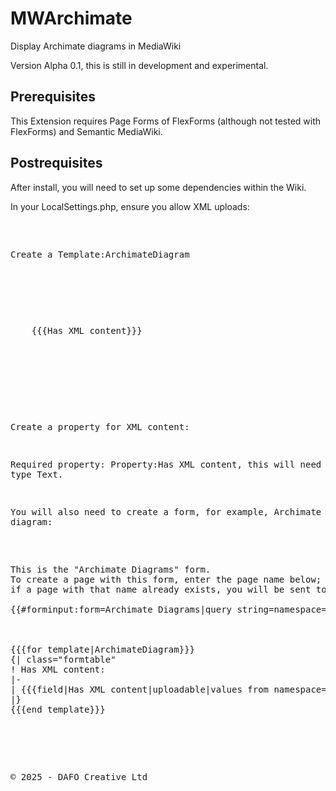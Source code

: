# MWArchimate
Display Archimate diagrams in MediaWiki

Version Alpha 0.1, this is still in development and experimental.

## Prerequisites

This Extension requires Page Forms of FlexForms (although not tested with FlexForms) and Semantic MediaWiki.

## Postrequisites

After install, you will need to set up some dependencies within the Wiki.

In your LocalSettings.php, ensure you allow XML uploads:
<pre>
<?php
// filepath: LocalSettings.php
$wgFileExtensions[] = 'xml';
</pre>

Create a Template:ArchimateDiagram
<pre>
<!-- Template:ArchimateDiagram -->
<div class="archimate-diagram">
  <pre class="mw-code mw-xml">
    {{{Has XML content}}}
  </pre>
</div>
</pre>

Create a property for XML content:

Required property: Property:Has XML content, this will need to have type Text.

You will also need to create a form, for example, Archimate diagram:

<pre>
<noinclude>
This is the "Archimate Diagrams" form.
To create a page with this form, enter the page name below;
if a page with that name already exists, you will be sent to a form to edit that page.

{{#forminput:form=Archimate Diagrams|query string=namespace=Archimate}}

</noinclude><includeonly>
<div id="wikiPreview" style="display: none; padding-bottom: 25px; margin-bottom: 25px; border-bottom: 1px solid #AAAAAA;"></div>
{{{for template|ArchimateDiagram}}}
{| class="formtable"
! Has XML content: 
|-
| {{{field|Has XML content|uploadable|values from namespace=File}}}
|}
{{{end template}}}

</includeonly>
</pre>


© 2025 - DAFO Creative Ltd
